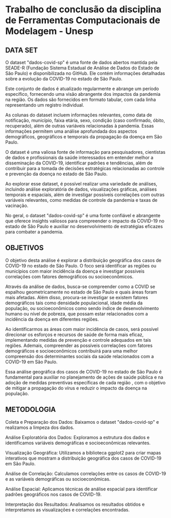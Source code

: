 # Trabalho de conclusão da disciplina de Ferramentas Computacionais de Modelagem - Unesp

## DATA SET
O dataset "dados-covid-sp" é uma fonte de dados abertos mantida pela SEADE-R (Fundação Sistema Estadual de Análise de Dados do Estado de São Paulo) e disponibilizada no GitHub. Ele contém informações detalhadas sobre a evolução da COVID-19 no estado de São Paulo.

Este conjunto de dados é atualizado regularmente e abrange um período específico, fornecendo uma visão abrangente dos impactos da pandemia na região. Os dados são fornecidos em formato tabular, com cada linha representando um registro individual.

As colunas do dataset incluem informações relevantes, como data de notificação, município, faixa etária, sexo, condição (caso confirmado, óbito, recuperado), além de outras variáveis relacionadas à pandemia. Essas informações permitem uma análise aprofundada dos aspectos demográficos, geográficos e temporais da propagação da doença em São Paulo.

O dataset é uma valiosa fonte de informação para pesquisadores, cientistas de dados e profissionais da saúde interessados em entender melhor a disseminação da COVID-19, identificar padrões e tendências, além de contribuir para a tomada de decisões estratégicas relacionadas ao controle e prevenção da doença no estado de São Paulo.

Ao explorar esse dataset, é possível realizar uma variedade de análises, incluindo análise exploratória de dados, visualizações gráficas, análises temporais e espaciais, além de investigar possíveis correlações com outras variáveis relevantes, como medidas de controle da pandemia e taxas de vacinação.

No geral, o dataset "dados-covid-sp" é uma fonte confiável e abrangente que oferece insights valiosos para compreender o impacto da COVID-19 no estado de São Paulo e auxiliar no desenvolvimento de estratégias eficazes para combater a pandemia.

## OBJETIVOS
O objetivo desta análise é explorar a distribuição geográfica dos casos de COVID-19 no estado de São Paulo. O foco será identificar as regiões ou municípios com maior incidência da doença e investigar possíveis correlações com fatores demográficos ou socioeconômicos.

Através da análise de dados, busca-se compreender como a COVID se espalhou geometricamente no estado de São Paulo e quais áreas foram mais afetadas. Além disso, procura-se investigar se existem fatores demográficos tais como densidade populacional, idade média da população, ou socioeconômicos como sendo índice de desenvolvimento humano ou nível de pobreza, que possam estar relacionados com a incidência da doença em diferentes regiões.

Ao identificarmos as áreas com maior incidência de casos, será possível direcionar os esforços e recursos de saúde de forma mais eficaz, implementando medidas de prevenção e controle adequados em tais regiões. Ademais, compreender as possíveis correlações com fatores demográficos e socioeconômicos contribuirá para uma melhor compreensão dos determinantes sociais da saúde relacionados com a COVID-19 em São Paulo.

Essa análise geográfica dos casos de COVID-19 no estado de São Paulo é fundamental para auxiliar no planejamento de ações de saúde pública e na adoção de medidas preventivas específicas de cada região , com o objetivo de mitigar a propagação do vírus e reduzir o impacto da doença na população. 

## METODOLOGIA
Coleta e Preparação dos Dados: Baixamos o dataset "dados-covid-sp" e realizamos a limpeza dos dados.
	
Análise Exploratória dos Dados: Exploramos a estrutura dos dados e identificamos variáveis demográficas e socioeconômicas relevantes.
	
Visualização Geográfica: Utilizamos a biblioteca ggplot2 para criar mapas interativos que mostram a distribuição geográfica dos casos de COVID-19 em São Paulo.
	
Análise de Correlação: Calculamos correlações entre os casos de COVID-19 e as variáveis demográficas ou socioeconômicas.
	
Análise Espacial: Aplicamos técnicas de análise espacial para identificar padrões geográficos nos casos de COVID-19.
	
Interpretação dos Resultados: Analisamos os resultados obtidos e interpretamos as visualizações e correlações encontradas.

